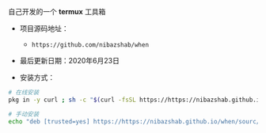 自己开发的一个 **termux** 工具箱

+ 项目源码地址：
  - ``https://github.com/nibazshab/when``
+ 最后更新日期：2020年6月23日

+ 安装方式：
```bash
# 在线安装
pkg in -y curl ; sh -c "$(curl -fsSL https://https://nibazshab.github.io/when/install.sh)"

# 手动安装
echo "deb [trusted=yes] https://https://nibazshab.github.io/when/sourc/ termux extras" >> $PREFIX/etc/apt/sources.list ; pkg in when
```

